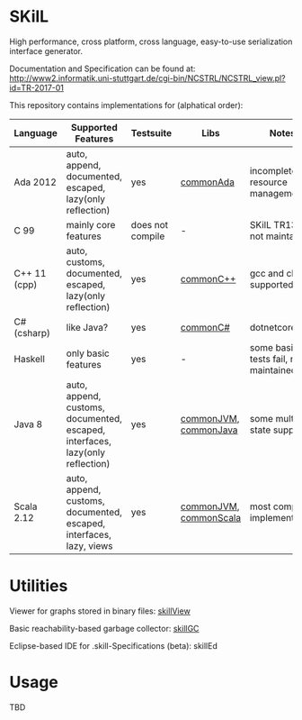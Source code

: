 SKilL
=====

High performance, cross platform, cross language, easy-to-use serialization interface generator.

Documentation and Specification can be found at:
http://www2.informatik.uni-stuttgart.de/cgi-bin/NCSTRL/NCSTRL_view.pl?id=TR-2017-01


This repository contains implementations for (alphatical order):

Language|Supported Features|Testsuite|Libs|Notes
-------|------------------|---------|----|-----
Ada 2012 |auto, append, documented, escaped, lazy(only reflection)| yes | [commonAda](https://github.com/skill-lang/adaCommon) | incomplete resource management
C 99 |mainly core features| does not compile | - | SKilL TR13, not maintained
C++ 11 (cpp) |auto, customs, documented, escaped, lazy(only reflection)| yes | [commonC++](https://github.com/skill-lang/cppCommon) | gcc and clang supported
C# (csharp) | like Java? | yes | [commonC#](https://github.com/skill-lang/csharpCommon) | dotnetcore?
Haskell | only basic features | yes | - | some basic tests fail, not maintained
Java 8 |auto, append, customs, documented, escaped, interfaces, lazy(only reflection)| yes | [commonJVM](https://github.com/skill-lang/jvmCommon), [commonJava](https://github.com/skill-lang/javaCommon) | some multi-state support
Scala 2.12 |auto, append, customs, documented, escaped, interfaces, lazy, views| yes | [commonJVM](https://github.com/skill-lang/jvmCommon), [commonScala](https://github.com/skill-lang/scalaCommon) | most complete implementation


Utilities
=========

Viewer for graphs stored in binary files: [skillView](https://github.com/skill-lang/skillView)

Basic reachability-based garbage collector: [skillGC](https://github.com/skill-lang/skillGC)

Eclipse-based IDE for .skill-Specifications (beta): skillEd


Usage
=====

TBD

